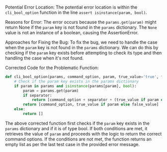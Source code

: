 Potential Error Location:
The potential error location is within the `cli_bool_option` function in the line `assert isinstance(param, bool)`.

Reasons for Error:
The error occurs because the `params.get(param)` might return None if the `param` key is not found in the `params` dictionary. The `None` value is not an instance of a boolean, causing the AssertionError.

Approaches for Fixing the Bug:
To fix the bug, we need to handle the case when the `param` key is not found in the `params` dictionary. We can do this by checking if the `param` key exists before attempting to check its type and then handling the case when it's not found.

Corrected Code for the Problematic Function:
```python
def cli_bool_option(params, command_option, param, true_value='true', false_value='false', separator=None):
    # Check if the param key exists in the params dictionary
    if param in params and isinstance(params[param], bool):
        param = params.get(param)
        if separator:
            return [command_option + separator + (true_value if param else false_value)]
        return [command_option, true_value if param else false_value]
    else:
        return []
```

The above corrected function first checks if the `param` key exists in the `params` dictionary and if it is of type bool. If both conditions are met, it retrieves the value of `param` and proceeds with the logic to return the correct command options. If the conditions are not met, the function returns an empty list as per the last test case in the provided error message.
